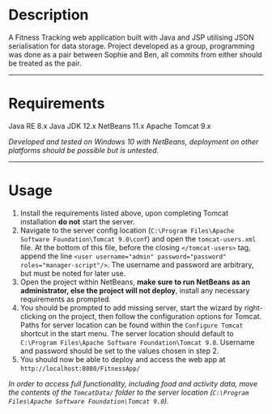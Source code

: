 # Description #
A Fitness Tracking web application built with Java and JSP utilising JSON serialisation for data storage. Project developed as a group, programming was done as a pair between Sophie and Ben, all commits from either should be treated as the pair.

---

# Requirements #
Java RE 8.x
Java JDK 12.x
NetBeans 11.x
Apache Tomcat 9.x

*Developed and tested on Windows 10 with NetBeans, deployment on other platforms should be possible but is untested.*

---

# Usage #
1. Install the requirements listed above, upon completing Tomcat installation **do not** start the server.
2. Navigate to the server config location (`C:\Program Files\Apache Software Foundation\Tomcat 9.0\conf`) and open the `tomcat-users.xml` file. At the bottom of this file, before the closing `</tomcat-users>` tag, append the line `<user username="admin" password="password" roles="manager-script"/>`. The username and password are arbitrary, but must be noted for later use.
3. Open the project within NetBeans, **make sure to run NetBeans as an administrator, else the project will not deploy**, install any necessary requirements as prompted.
4. You should be prompted to add missing server, start the wizard by right-clicking on the project, then follow the configuration options for Tomcat. Paths for server location can be found within the `Configure Tomcat` shortcut in the start menu. The server location should default to `C:\Program Files\Apache Software Foundation\Tomcat 9.0`. Username and password should be set to the values chosen in step 2.
5. You should now be able to deploy and access the web app at `http://localhost:8080/FitnessApp/`

*In order to access full functionality, including food and activity data, move the contents of the `TomcatData/` folder to the server location (`C:\Program Files\Apache Software Foundation\Tomcat 9.0`).*